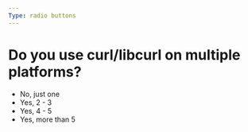 ```yaml
---
Type: radio buttons
---
```

# Do you use curl/libcurl on multiple platforms?

- No, just one
- Yes, 2 - 3
- Yes, 4 - 5
- Yes, more than 5
